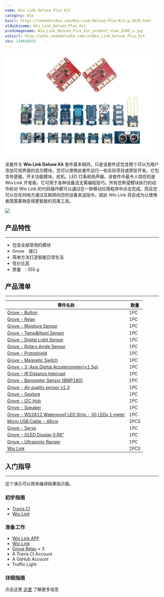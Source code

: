 ```yaml
---
name: Wio Link Deluxe Plus Kit
category: Wio
bzurl: https://seeedstudio.com/Wio-Link-Deluxe-Plus-Kit-p-2616.html
oldwikiname: Wio_Link_Deluxe_Plus_Kit
prodimagename: Wio_Link_Deluxe_Plus_Kit_product_view_1200_s.jpg
wikiurl: http://wiki.seeedstudio.com/cn/Wio_Link_Deluxe_Plus_Kit
sku: 110020053
---
```


![](https://raw.githubusercontent.com/SeeedDocument/Wio_Link_Deluxe_Plus_Kit/master/img/Wio_Link_Deluxe_Plus_Kit_product_view_1200_s.jpg)

该套件与 **Wio Link Deluxe Kit** 套件基本相同，只是该套件还包含两个可以为用户添加可视界面的显示模块。您可以使用此套件运行一些实际项目或原型开发。它包含传感器，开关功能模块，舵机，LED 灯条和扬声器。该套件中最令人惊叹的是 Wio Link 开发板，它可用于各种设备且无需编程技巧。所有您希望模块执行的动作和对 Wio Link 的代码操作都可以通过在一款移动应用程序中点击完成。而且您可以在任何地方通过互联网向您的设备发送指令。因此 Wio Link 将会成为让使用者周围事物变得更智能的完美工具。

[![](https://github.com/SeeedDocument/wiki_chinese/raw/master/docs/images/click_to_buy.PNG)](https://www.seeedstudio.com/Wio-Link-Deluxe-Plus-Kit-p-2616.html)

## 产品特性
--------

-   包含全部常用的模块
-   Grove　接口
-   简单方法打造智能日常生活
-   性价比高
-   质量　: 355 g

## 产品清单
----------

| 零件名称                                                                                                                   | 数量|
|------------------------------------------------------------------------------------------------------------------------------|---------|
| [Grove - Button](http://wiki.seeedstudio.com/cn/Grove-Button/)                                                                                              | 1PC     |
| [Grove - Relay](http://wiki.seeedstudio.com/cn/Grove-Relay/)                                                     | 1PC     |
| [Grove - Moisture Sensor](http://wiki.seeedstudio.com/cn/Grove-Moisture_Sensor/)                                                                            | 1PC     |
| [Grove - Temp&Humi Sensor](http://wiki.seeedstudio.com/cn/Grove-Temperature_and_Humidity_Sensor/)                   | 1PC     |
| [Grove - Digital Light Sensor](http://wiki.seeedstudio.com/cn/Grove-Digital_Light_Sensor/)         | 1PC     |
| [Grove - Rotary Angle Sensor](http://wiki.seeedstudio.com/cn/Grove-Rotary_Angle_Sensor/)             | 1PC     |
| [Grove - Protoshield](http://wiki.seeedstudio.com/cn/Grove-Protoshield/)                             | 1PC     |
| [Grove - Magnetic Switch](http://wiki.seeedstudio.com/cn/Grove-Magnetic_Switch/)                     | 1PC     |
| [Grove - 3-Axis Digital Accelerometer(±1.5g)](http://wiki.seeedstudio.com/cn/Grove-3-Axis_Digital_Accelerometer-1.5g/)                                      | 1PC     |
| [Grove - IR Distance Interrupt](https://www.seeedstudio.com/Grove-IR-Distance-Interrupter-v1.2-p-2767.html)                                                         | 1PC     |
| [Grove - Barometer Sensor (BMP180)](http://www.seeedstudio.com/depot/Grove-Barometer-Sensor-BMP180-p-1840.html?cPath=25_124) | 1PC     |
| [Grove - Air quality sensor v1.3](http://wiki.seeedstudio.com/cn/Grove-Air_Quality_Sensor_v1.3/)    | 1PC     |
| [Grove - Gesture](http://wiki.seeedstudio.com/cn/Grove-Gesture_v1.0/)                                    | 1PC     |
| [Grove - I2C Hub](http://wiki.seeedstudio.com/cn/Grove-I2C_Hub/)                                     | 1PC     |
| [Grove - Speaker](http://wiki.seeedstudio.com/cn/Grove-Speaker/)                                                | 1PC     |
| [Grove - WS2812 Waterproof LED Strip - 30 LEDs 1 meter](https://www.seeedstudio.com/Digital-RGB-LED-Flexi-Strip-30-LED-1-Meter-p-1665.html)                                                                        | 1PC     |
| [Micro USB Cable - 48cm](https://www.seeedstudio.com/Micro-USB-Cable-48cm-p-1475.html)                     | 2PCS    |
| [Grove - Servo](http://wiki.seeedstudio.com/cn/Grove-Servo/)                                                    | 1PC     |
| [Grove - OLED Display 0.96"](http://wiki.seeedstudio.com/cn/Grove-OLED_Display_0.96inch/)                             | 1PC     |
| [Grove - Ultrasonic Ranger](http://wiki.seeedstudio.com/cn/Grove-Ultrasonic_Ranger/)                             | 1PC     |
| [Wio Link](http://wiki.seeedstudio.com/cn/Wio_Link/)                                                                                                        | 2PCS    |


## 入门指导
-------------

这个演示可以用来编译结果指示器。

### 初步指南

-   [Travis CI](https://travis-ci.org/)
-   [Wio Link](http://wiki.seeedstudio.com/cn/Wio_Link/)

### 准备工作

-   [Wio Link APP](https://www.kickstarter.com/projects/seeed/wio-link-3-steps-5-minutes-build-your-iot-applicat)
-   [Wio Link](http://wiki.seeedstudio.com/cn/Wio_Link/)
-   [Grove Relay](http://wiki.seeedstudio.com/cn/Grove-Relay/) × 3
-   A Travis CI Account
-   A GitHub Account
-   Traffic Light

### 详细指南

点击这里 [这里](http://www.seeedstudio.com/recipe/1068-traffic-light-indicates-travis-ci-compiled-results.html) 了解更多信息


<!-- This Markdown file was created from http://www.seeedstudio.com/wiki/Wio_Link_Deluxe_Plus_Kit -->
